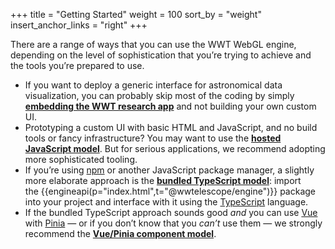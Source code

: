 +++
title = "Getting Started"
weight = 100
sort_by = "weight"
insert_anchor_links = "right"
+++

There are a range of ways that you can use the WWT WebGL engine, depending on
the level of sophistication that you’re trying to achieve and the tools you’re
prepared to use.

- If you want to deploy a generic interface for astronomical data visualization,
  you can probably skip most of the coding by simply **[embedding the WWT
  research app](@/getting-started/embedded-app-model.md)** and not building your
  own custom UI.
- Prototyping a custom UI with basic HTML and JavaScript, and no build tools or
  fancy infrastructure? You may want to use the **[hosted JavaScript
  model](@/getting-started/hosted-javascript-model.md)**. But for serious
  applications, we recommend adopting more sophisticated tooling.
- If you’re using [npm] or another JavaScript package manager, a slightly more
  elaborate approach is the **[bundled TypeScript
  model](@/getting-started/bundled-typescript-model.md)**: import
  the {{engineapi(p="index.html",t="@wwtelescope/engine")}} package into your
  project and interface with it using the [TypeScript] language.
- If the bundled TypeScript approach sounds good *and* you can use [Vue] with
  [Pinia] — or if you don’t know that you *can’t* use them — we strongly
  recommend the **[Vue/Pinia component
  model](@/getting-started/vue-component-model.md)**.

[npm]: https://npmjs.com/
[TypeScript]: https://www.typescriptlang.org/
[Vue]: https://vuejs.org/
[Pinia]: https://pinia.vuejs.org/
